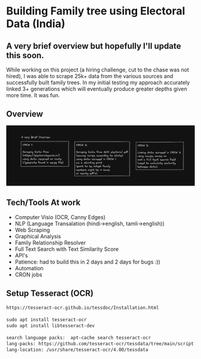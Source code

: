 # Building Family tree using Electoral Data (India)

## A very brief overview but hopefully I'll update this soon. 


While working on this project (a hiring challenge, cut to the chase was not hired), I was able to scrape 25k+ data from the various sources and successfully built family trees. In my initial testing my approach accurately linked 3+ generations which will eventually produce greater depths given more time. It was fun.  


## Overview


![](./doc/p1.png)



## Tech/Tools At work

- Computer Visio (OCR, Canny Edges)
- NLP (Language Transalation (hindi->english, tamli->english))
- Web Scraping
- Graphical Analysis
- Family Relationship Resolver
- Full Text Search with Text Similarity Score
- API's
- Patience: had to build this in 2 days and 2 days for bugs :))
- Automation
- CRON jobs



## Setup Tesseract (OCR)

```
https://tesseract-ocr.github.io/tessdoc/Installation.html

sudo apt install tesseract-ocr
sudo apt install libtesseract-dev

search language packs:  apt-cache search tesseract-ocr
lang-packs: https://github.com/tesseract-ocr/tessdata/tree/main/script
lang-location: /usr/share/tesseract-ocr/4.00/tessdata

```